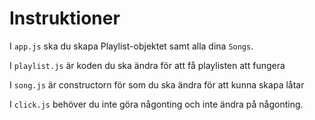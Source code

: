 # Instruktioner

I `app.js` ska du skapa Playlist-objektet samt alla dina `Songs`.

I `playlist.js` är koden du ska ändra för att få playlisten att fungera

I `song.js` är constructorn för som du ska ändra för att kunna skapa låtar

I `click.js` behöver du inte göra någonting och inte ändra på någonting.
